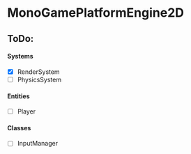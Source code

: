# MonoGamePlatformEngine2D

## ToDo:
#### Systems
- [x] RenderSystem
- [ ] PhysicsSystem

#### Entities
- [ ] Player


#### Classes
- [ ] InputManager

